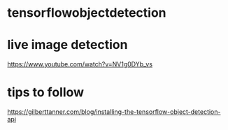 # tensorflowobjectdetection
# live image detection
https://www.youtube.com/watch?v=NV1g0DYb_vs
# tips to follow
https://gilberttanner.com/blog/installing-the-tensorflow-object-detection-api

